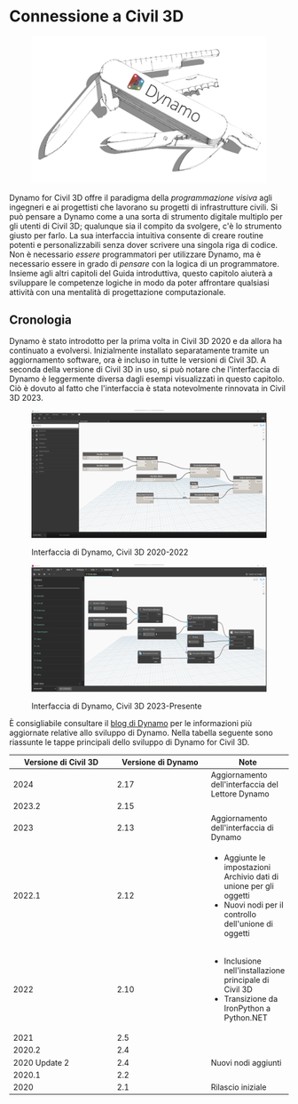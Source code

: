 # Connessione a Civil 3D

<figure><img src="../.gitbook/assets/DynamoSwissKnife-WhiteBackground_edit (2).jpg" alt="" width="563"><figcaption></figcaption></figure>

Dynamo for Civil 3D offre il paradigma della _programmazione visiva_ agli ingegneri e ai progettisti che lavorano su progetti di infrastrutture civili. Si può pensare a Dynamo come a una sorta di strumento digitale multiplo per gli utenti di Civil 3D; qualunque sia il compito da svolgere, c'è lo strumento giusto per farlo. La sua interfaccia intuitiva consente di creare routine potenti e personalizzabili senza dover scrivere una singola riga di codice. Non è necessario _essere_ programmatori per utilizzare Dynamo, ma è necessario essere in grado di _pensare_ con la logica di un programmatore. Insieme agli altri capitoli del Guida introduttiva, questo capitolo aiuterà a sviluppare le competenze logiche in modo da poter affrontare qualsiasi attività con una mentalità di progettazione computazionale.

## Cronologia

Dynamo è stato introdotto per la prima volta in Civil 3D 2020 e da allora ha continuato a evolversi. Inizialmente installato separatamente tramite un aggiornamento software, ora è incluso in tutte le versioni di Civil 3D. A seconda della versione di Civil 3D in uso, si può notare che l'interfaccia di Dynamo è leggermente diversa dagli esempi visualizzati in questo capitolo. Ciò è dovuto al fatto che l'interfaccia è stata notevolmente rinnovata in Civil 3D 2023.

<figure><img src="../.gitbook/assets/c3d-ui-old.png" alt=""><figcaption><p>Interfaccia di Dynamo, Civil 3D 2020-2022</p></figcaption></figure>

<figure><img src="../.gitbook/assets/c3d-ui-new.png" alt=""><figcaption><p>Interfaccia di Dynamo, Civil 3D 2023-Presente</p></figcaption></figure>

È consigliabile consultare il [blog di Dynamo](https://dynamobim.org/blog/) per le informazioni più aggiornate relative allo sviluppo di Dynamo. Nella tabella seguente sono riassunte le tappe principali dello sviluppo di Dynamo for Civil 3D. 

<table data-full-width="false"><thead><tr><th width="180">Versione di Civil 3D</th><th width="161">Versione di Dynamo</th><th>Note</th></tr></thead><tbody><tr><td>2024</td><td>2.17</td><td>Aggiornamento dell'interfaccia del Lettore Dynamo</td></tr><tr><td>2023.2</td><td>2.15</td><td></td></tr><tr><td>2023</td><td>2.13</td><td>Aggiornamento dell'interfaccia di Dynamo</td></tr><tr><td>2022.1</td><td>2.12</td><td><ul><li>Aggiunte le impostazioni Archivio dati di unione per gli oggetti</li><li>Nuovi nodi per il controllo dell'unione di oggetti</li></ul></td></tr><tr><td>2022</td><td>2.10</td><td><ul><li>Inclusione nell'installazione principale di Civil 3D</li><li>Transizione da IronPython a Python.NET</li></ul></td></tr><tr><td>2021</td><td>2.5</td><td></td></tr><tr><td>2020.2</td><td>2.4</td><td></td></tr><tr><td>2020 Update 2</td><td>2.4</td><td>Nuovi nodi aggiunti</td></tr><tr><td>2020.1</td><td>2.2</td><td></td></tr><tr><td>2020</td><td>2.1</td><td>Rilascio iniziale</td></tr></tbody></table>
